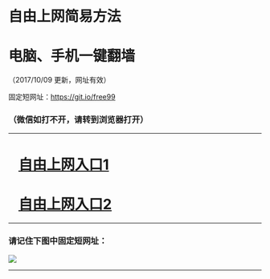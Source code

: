 ﻿# 自由上网简易方法

# 电脑、手机一键翻墙

（2017/10/09 更新，网址有效）

固定短网址：https://git.io/free99

### （微信如打不开，请转到浏览器打开）


***





# &nbsp;&nbsp; <a href="http://ft1598711318.fwq-tz-1001.info/fwqtz01.html?t=10090016609 " target="_blank">自由上网入口1</a>
# &nbsp;&nbsp; <a href="http://ft1037516034.fwq-tz-1002.info/fwqtz02.html?t=100900113711 " target="_blank">自由上网入口2</a>
***

### 请记住下图中固定短网址：

<img src="https://s3-us-west-2.amazonaws.com/fwq-1001/yjfq-20170905okok.png" /> 


***

